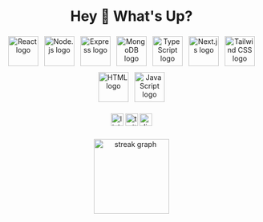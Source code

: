 <h1 align="center">Hey 👋 What's Up?</h1>

###

<div align="center" style="display: flex; justify-content: center; gap: 12px; flex-wrap: wrap; align-items: center;">
  <img src="https://skillicons.dev/icons?i=react" height="60" alt="React logo" />
  <img src="https://skillicons.dev/icons?i=nodejs" height="60" alt="Node.js logo" />
  <img src="https://skillicons.dev/icons?i=express" height="60" alt="Express logo" />
  <img src="https://skillicons.dev/icons?i=mongodb" height="60" alt="MongoDB logo" />
  <img src="https://skillicons.dev/icons?i=ts" height="60" alt="TypeScript logo" />
  <img src="https://skillicons.dev/icons?i=nextjs" height="60" alt="Next.js logo" />
  <img src="https://skillicons.dev/icons?i=tailwind" height="60" alt="Tailwind CSS logo" />
  <img src="https://skillicons.dev/icons?i=html" height="60" alt="HTML logo" />
  <img src="https://skillicons.dev/icons?i=js" height="60" alt="JavaScript logo" />
</div>

###
<div align="center">
  <img src="https://img.shields.io/static/v1?message=LinkedIn&logo=linkedin&color=0077B5&logoColor=white&style=for-the-badge" height="25" alt="linkedin logo" />
  <img src="https://img.shields.io/static/v1?message=Twitter&logo=twitter&color=1DA1F2&logoColor=white&style=for-the-badge" height="25" alt="twitter logo" />
  <img src="https://img.shields.io/static/v1?message=Discord&logo=discord&color=7289DA&logoColor=white&style=for-the-badge" height="25" alt="discord logo" />
</div>

###

<div align="center">
  <img src="https://streak-stats.demolab.com?user=maurodesouza&locale=en&mode=daily&theme=dracula&border_radius=5&order=3" height="150" alt="streak graph" />
</div>
